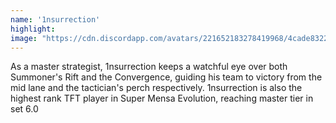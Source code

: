 ```yaml
---
name: '1nsurrection'
highlight:
image: "https://cdn.discordapp.com/avatars/221652183278419968/4cade8322c684359ff0e0b50c093f590.webp"
---
```


As a master strategist, 1nsurrection keeps a watchful eye over both Summoner's Rift and the Convergence, guiding his team to victory from the mid lane and the tactician's perch respectively. 1nsurrection is also the highest rank TFT player in Super Mensa Evolution, reaching master tier in set 6.0
